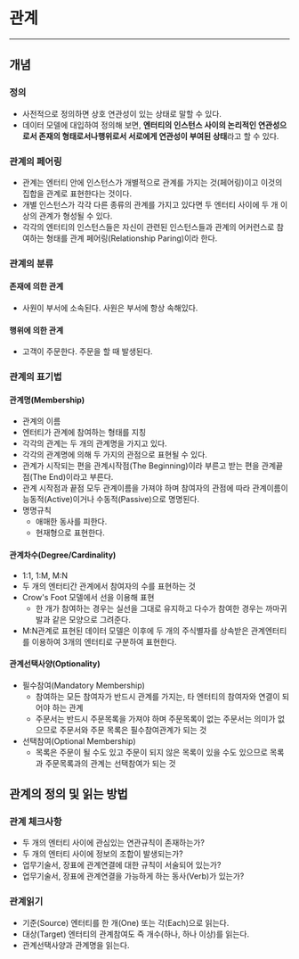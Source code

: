 # 관계

---

## 개념
### 정의
- 사전적으로 정의하면 상호 연관성이 있는 상태로 말할 수 있다.
- 데이터 모델에 대입하여 정의해 보면, **엔터티의 인스턴스 사이의 논리적인 연관성으로서 존재의 형태로서나행위로서 서로에게 연관성이 부여된 상태**라고 할 수 있다.

### 관계의 페어링
- 관계는 엔터티 안에 인스턴스가 개별적으로 관계를 가지는 것(페어링)이고 이것의 집합을 관계로 표현한다는 것이다.
- 개별 인스턴스가 각각 다른 종류의 관계를 가지고 있다면 두 엔터티 사이에 두 개 이상의 관계가 형성될 수 있다.
- 각각의 엔터티의 인스턴스들은 자신이 관련된 인스턴스들과 관계의 어커런스로 참여하는 형태를 관계 페어링(Relationship Paring)이라 한다.

### 관계의 분류
#### 존재에 의한 관계
- 사원이 부서에 소속된다. 사원은 부서에 항상 속해있다.
#### 행위에 의한 관계
- 고객이 주문한다. 주문을 할 때 발생된다.

### 관계의 표기법
#### 관계명(Membership)
- 관계의 이름
- 엔터티가 관계에 참여하는 형태를 지칭
- 각각의 관계는 두 개의 관계명을 가지고 있다.
- 각각의 관계명에 의해 두 가지의 관점으로 표현될 수 있다.
- 관계가 시작되는 편을 관계시작점(The Beginning)이라 부른고 받는 편을 관계끝점(The End)이라고 부른다.
- 관계 시작점과 끝점 모두 관계이름을 가져야 하며 참여자의 관점에 따라 관계이름이 능동적(Active)이거나 수동적(Passive)으로 명명된다.
- 명명규칙
  - 애매한 동사를 피한다.
  - 현재형으로 표현한다.

#### 관계차수(Degree/Cardinality)
- 1:1, 1:M, M:N
- 두 개의 엔터티간 관계에서 참여자의 수를 표현하는 것
- Crow's Foot 모델에서 선을 이용해 표현
  - 한 개가 참여하는 경우는 실선을 그대로 유지하고 다수가 참여한 경우는 까마귀발과 같은 모양으로 그려준다.
- M:N관계로 표현된 데이터 모델은 이후에 두 개의 주식별자를 상속받은 관계엔터티를 이용하여 3개의 엔터티로 구분하여 표현한다.

#### 관계선택사양(Optionality)
- 필수참여(Mandatory Membership)
  - 참여하는 모든 참여자가 반드시 관계를 가지는, 타 엔터티의 참여자와 연결이 되어야 하는 관계
  - 주문서는 반드시 주문목록을 가져야 하며 주문목록이 없는 주문서는 의미가 없으므로 주문서와 주문 목록은 필수참여관계가 되는 것
- 선택참여(Optional Membership)
  - 목록은 주문이 될 수도 있고 주문이 되지 않은 목록이 있을 수도 있으므로 목록과 주문목록과의 관계는 선택참여가 되는 것

## 관계의 정의 및 읽는 방법
### 관계 체크사항
- 두 개의 엔터티 사이에 관심있는 연관규칙이 존재하는가?
- 두 개의 엔터티 사이에 정보의 조합이 발생되는가?
- 업무기술서, 장표에 관계연결에 대한 규칙이 서술되어 있는가?
- 업무기술서, 장표에 관계연결을 가능하게 하는 동사(Verb)가 있는가?

### 관계읽기
- 기준(Source) 엔터티를 한 개(One) 또는 각(Each)으로 읽는다.
- 대상(Target) 엔터티의 관계참여도 즉 개수(하나, 하나 이상)를 읽는다.
- 관계선택사양과 관계명을 읽는다.



